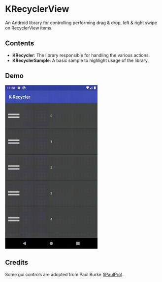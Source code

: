 # KRecyclerView

An Android library for controlling performing drag & drop, left & right swipe on RecyclerView items.

## Contents
- **KRecycler**: The library responsible for handling the various actions.
- **KRecyclerSample**: A basic sample to highlight usage of the library.

## Demo

<img src="demo.gif" alt="drawing" width="300"/>


## Credits
Some gui controls are adopted from Paul Burke ([iPaulPro](https://github.com/iPaulPro)).
